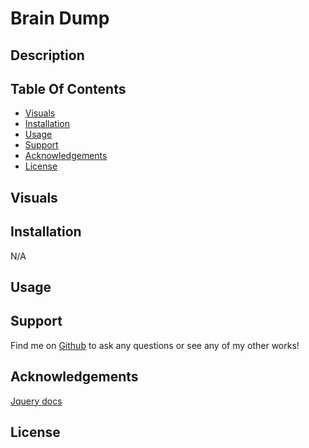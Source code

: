 # Brain Dump

## Description

## Table Of Contents
- [Visuals](#visuals)
- [Installation](#installation)
- [Usage](#usage)
- [Support](#support)
- [Acknowledgements](#acknowledgements)
- [License](#license)

## Visuals

## Installation
N/A

## Usage

## Support
Find me on [Github](https://github.com/TheR16H) to ask any questions or see any of my other works!

## Acknowledgements
[Jquery docs](https://api.jqueryui.com/draggable/)

## License 
